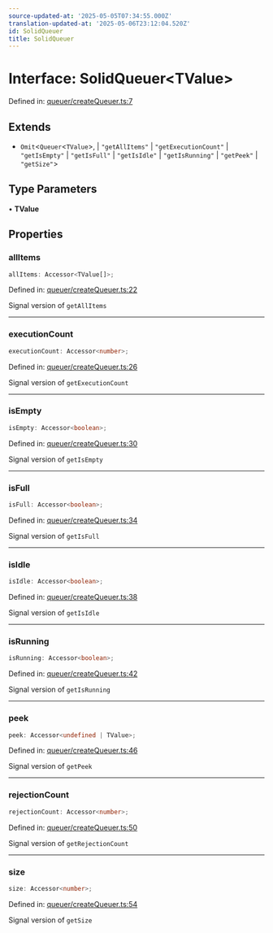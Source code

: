 ```yaml
---
source-updated-at: '2025-05-05T07:34:55.000Z'
translation-updated-at: '2025-05-06T23:12:04.520Z'
id: SolidQueuer
title: SolidQueuer
---
```


<!-- DO NOT EDIT: this page is autogenerated from the type comments -->

# Interface: SolidQueuer\<TValue\>

Defined in: [queuer/createQueuer.ts:7](https://github.com/TanStack/pacer/blob/main/packages/solid-pacer/src/queuer/createQueuer.ts#L7)

## Extends

- `Omit`\<`Queuer`\<`TValue`\>, 
  \| `"getAllItems"`
  \| `"getExecutionCount"`
  \| `"getIsEmpty"`
  \| `"getIsFull"`
  \| `"getIsIdle"`
  \| `"getIsRunning"`
  \| `"getPeek"`
  \| `"getSize"`\>

## Type Parameters

• **TValue**

## Properties

### allItems

```ts
allItems: Accessor<TValue[]>;
```

Defined in: [queuer/createQueuer.ts:22](https://github.com/TanStack/pacer/blob/main/packages/solid-pacer/src/queuer/createQueuer.ts#L22)

Signal version of `getAllItems`

***

### executionCount

```ts
executionCount: Accessor<number>;
```

Defined in: [queuer/createQueuer.ts:26](https://github.com/TanStack/pacer/blob/main/packages/solid-pacer/src/queuer/createQueuer.ts#L26)

Signal version of `getExecutionCount`

***

### isEmpty

```ts
isEmpty: Accessor<boolean>;
```

Defined in: [queuer/createQueuer.ts:30](https://github.com/TanStack/pacer/blob/main/packages/solid-pacer/src/queuer/createQueuer.ts#L30)

Signal version of `getIsEmpty`

***

### isFull

```ts
isFull: Accessor<boolean>;
```

Defined in: [queuer/createQueuer.ts:34](https://github.com/TanStack/pacer/blob/main/packages/solid-pacer/src/queuer/createQueuer.ts#L34)

Signal version of `getIsFull`

***

### isIdle

```ts
isIdle: Accessor<boolean>;
```

Defined in: [queuer/createQueuer.ts:38](https://github.com/TanStack/pacer/blob/main/packages/solid-pacer/src/queuer/createQueuer.ts#L38)

Signal version of `getIsIdle`

***

### isRunning

```ts
isRunning: Accessor<boolean>;
```

Defined in: [queuer/createQueuer.ts:42](https://github.com/TanStack/pacer/blob/main/packages/solid-pacer/src/queuer/createQueuer.ts#L42)

Signal version of `getIsRunning`

***

### peek

```ts
peek: Accessor<undefined | TValue>;
```

Defined in: [queuer/createQueuer.ts:46](https://github.com/TanStack/pacer/blob/main/packages/solid-pacer/src/queuer/createQueuer.ts#L46)

Signal version of `getPeek`

***

### rejectionCount

```ts
rejectionCount: Accessor<number>;
```

Defined in: [queuer/createQueuer.ts:50](https://github.com/TanStack/pacer/blob/main/packages/solid-pacer/src/queuer/createQueuer.ts#L50)

Signal version of `getRejectionCount`

***

### size

```ts
size: Accessor<number>;
```

Defined in: [queuer/createQueuer.ts:54](https://github.com/TanStack/pacer/blob/main/packages/solid-pacer/src/queuer/createQueuer.ts#L54)

Signal version of `getSize`
